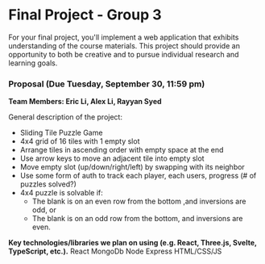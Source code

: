 # Final Project -  Group 3

For your final project, you'll implement a web application that exhibits understanding of the course materials. This project should provide an opportunity to both be creative and to pursue individual research and learning goals.

### Proposal (Due Tuesday, September 30, 11:59 pm) 

**Team Members: Eric Li, Alex Li, Rayyan Syed**

General description of the project: 
- Sliding Tile Puzzle Game 
- 4x4 grid of 16 tiles with 1 empty slot 
- Arrange tiles in ascending order with empty space at the end
- Use arrow keys to move an adjacent tile into empty slot 
- Move empty slot (up/down/right/left) by swapping with its neighbor 
- Use some form of auth to track each player, each users, progress (# of puzzles solved?)
- 4x4 puzzle is solvable if:
    - The blank is on an even row from the bottom ,and inversions are odd, or
    - The blank is on an odd row from the bottom, and inversions are even.


**Key technologies/libraries we plan on using (e.g. React, Three.js, Svelte, TypeScript, etc.).**
React
MongoDb
Node
Express
HTML/CSS/JS


